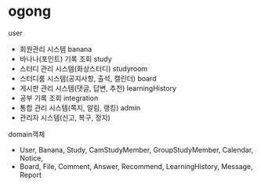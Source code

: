 # ogong

user
- 회원관리 시스템
banana
- 바나나(포인트) 기록 조회
study
- 스터디 관리 시스템(화상스터디)
studyroom
- 스터디룸 시스템(공지사항, 출석, 캘린더)
board
- 게시판 관리 시스템(댓글, 답변, 추천)
learningHistory
- 공부 기록 조회
integration
- 통합 관리 시스템(쪽지, 알림, 랭킹)
admin
- 관리자 시스템(신고, 복구, 정지)

domain객체
- User, Banana, Study, CamStudyMember, GroupStudyMember, Calendar, Notice,
- Board, File, Comment, Answer, Recommend, LearningHistory, Message, Report
